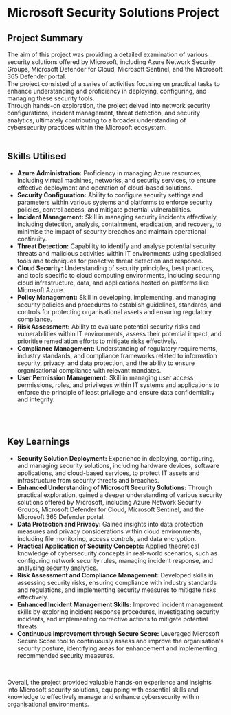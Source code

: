 # Microsoft Security Solutions Project 


<h2>Project Summary</h2>
The aim of this project was providing a detailed examination of various security solutions offered by Microsoft, 
including Azure Network Security Groups, Microsoft Defender for Cloud, Microsoft Sentinel, and the Microsoft 365 Defender portal. <br/>
The project consisted of a series of activities focusing on practical tasks to enhance understanding and proficiency in deploying, configuring, and managing these security tools. <br/>
Through hands-on exploration, the project delved into network security configurations, incident management, threat detection, and security analytics, ultimately contributing to a broader understanding of cybersecurity practices within the Microsoft ecosystem.
<br/>
<br/>

<h2>Skills Utilised</h2>

- <b>Azure Administration:</b> Proficiency in managing Azure resources, including virtual machines, networks, and security services, to ensure effective deployment and operation of cloud-based solutions.
- <b>Security Configuration:</b> Ability to configure security settings and parameters within various systems and platforms to enforce security policies, control access, and mitigate potential vulnerabilities.
- <b>Incident Management:</b> Skill in managing security incidents effectively, including detection, analysis, containment, eradication, and recovery, to minimise the impact of security breaches and maintain operational continuity.
- <b>Threat Detection:</b> Capability to identify and analyse potential security threats and malicious activities within IT environments using specialised tools and techniques for proactive threat detection and response.
- <b>Cloud Security:</b> Understanding of security principles, best practices, and tools specific to cloud computing environments, including securing cloud infrastructure, data, and applications hosted on platforms like Microsoft Azure.
- <b>Policy Management:</b> Skill in developing, implementing, and managing security policies and procedures to establish guidelines, standards, and controls for protecting organisational assets and ensuring regulatory compliance.
- <b>Risk Assessment:</b> Ability to evaluate potential security risks and vulnerabilities within IT environments, assess their potential impact, and prioritise remediation efforts to mitigate risks effectively.
- <b>Compliance Management:</b> Understanding of regulatory requirements, industry standards, and compliance frameworks related to information security, privacy, and data protection, and the ability to ensure organisational compliance with relevant mandates.
- <b>User Permission Management:</b> Skill in managing user access permissions, roles, and privileges within IT systems and applications to enforce the principle of least privilege and ensure data confidentiality and integrity.
<br/>
<br/>

<h2>Key Learnings</h2>

- <b>Security Solution Deployment:</b> Experience in deploying, configuring, and managing security solutions, including hardware devices, software applications, and cloud-based services, to protect IT assets and infrastructure from security threats and breaches.
- <b>Enhanced Understanding of Microsoft Security Solutions:</b> Through practical exploration, gained a deeper understanding of various security solutions offered by Microsoft, including Azure Network Security Groups, Microsoft Defender for Cloud, Microsoft Sentinel, and the Microsoft 365 Defender portal.
- <b>Data Protection and Privacy:</b> Gained insights into data protection measures and privacy considerations within cloud environments, including file monitoring, access controls, and data encryption.
- <b>Practical Application of Security Concepts:</b> Applied theoretical knowledge of cybersecurity concepts in real-world scenarios, such as configuring network security rules, managing incident response, and analysing security analytics.
- <b>Risk Assessment and Compliance Management:</b> Developed skills in assessing security risks, ensuring compliance with industry standards and regulations, and implementing security measures to mitigate risks effectively.
- <b>Enhanced Incident Management Skills:</b> Improved incident management skills by exploring incident response procedures, investigating security incidents, and implementing corrective actions to mitigate potential threats.
- <b>Continuous Improvement through Secure Score:</b> Leveraged Microsoft Secure Score tool to continuously assess and improve the organisation's security posture, identifying areas for enhancement and implementing recommended security measures.
<br/>

Overall, the project provided valuable hands-on experience and insights into Microsoft security solutions, equipping with essential skills and knowledge to effectively manage and enhance cybersecurity within organisational environments.

<br/>
<br/>
<br/>
<br/>



